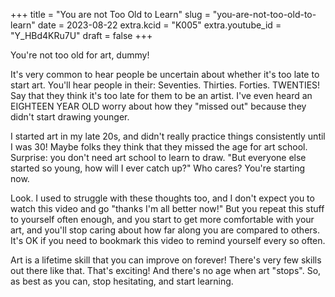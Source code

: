 +++
title = "You are not Too Old to Learn"
slug = "you-are-not-too-old-to-learn"
date = 2023-08-22
extra.kcid = "K005"
extra.youtube_id = "Y_HBd4KRu7U"
draft = false
+++

You're not too old for art, dummy!

It's very common to hear people be uncertain about whether it's too late to start art. You'll hear people in their: Seventies. Thirties. Forties. TWENTIES! Say that they think it's too late for them to be an artist. I've even heard an EIGHTEEN YEAR OLD worry about how they "missed out" because they didn't start drawing younger.

I started art in my late 20s, and didn't really practice things consistently until I was 30! Maybe folks they think that they missed the age for art school. Surprise: you don't need art school to learn to draw. "But everyone else started so young, how will I ever catch up?" Who cares? You're starting now.

Look. I used to struggle with these thoughts too, and I don't expect you to watch this video and go "thanks I'm all better now!" But you repeat this stuff to yourself often enough, and you start to get more comfortable with your art, and you'll stop caring about how far along you are compared to others. It's OK if you need to bookmark this video to remind yourself every so often.

Art is a lifetime skill that you can improve on forever! There's very few skills out there like that. That's exciting! And there's no age when art "stops". So, as best as you can, stop hesitating, and start learning.
